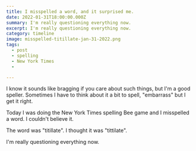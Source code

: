 ```yaml
---
title: I misspelled a word, and it surprised me.
date: 2022-01-31T18:00:00.000Z
summary: I'm really questioning everything now.
excerpt: I'm really questioning everything now.
category: timeline
image: misspelled-titillate-jan-31-2022.png
tags:
  - post 
  - spelling
  - New York Times
  - 

---
```


I know it sounds like bragging if you care about such things, but I'm a good speller. Sometimes I have to think about it a bit to spell, "embarrass" but I get it right.

Today I was doing the New York Times spelling Bee game and I misspelled a word. I couldn't believe it.

The word was "titillate". I thought it was "tittilate". 

I'm really questioning everything now.